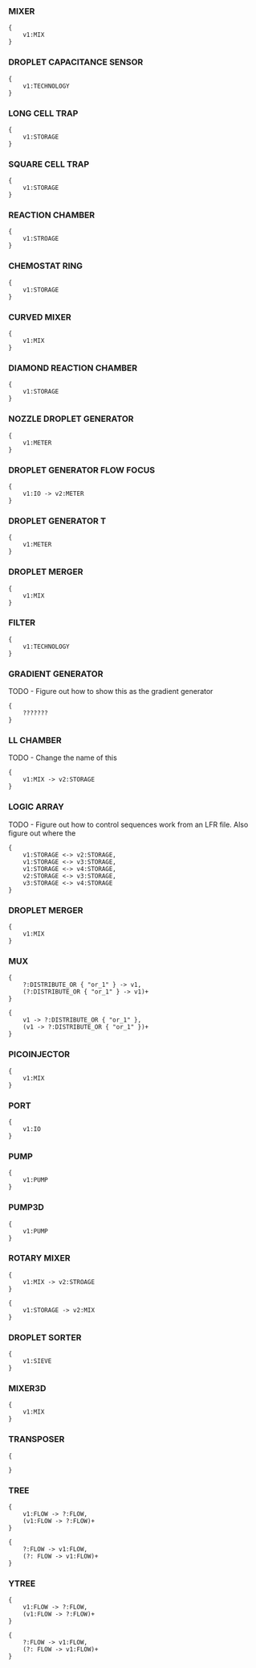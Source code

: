 ### MIXER

```
{
    v1:MIX
}
```

### DROPLET CAPACITANCE SENSOR

```
{
    v1:TECHNOLOGY
}
```

### LONG CELL TRAP

```
{
    v1:STORAGE
}
```

### SQUARE CELL TRAP

```
{
    v1:STORAGE
}
```

### REACTION CHAMBER

```
{
    v1:STROAGE
}
```

### CHEMOSTAT RING

```
{
    v1:STORAGE
}
```

### CURVED MIXER

```
{
    v1:MIX
}
```

### DIAMOND REACTION CHAMBER

```
{
    v1:STORAGE
}
```

### NOZZLE DROPLET GENERATOR

```
{
    v1:METER
}
```

### DROPLET GENERATOR FLOW FOCUS

```
{
    v1:IO -> v2:METER
}
```

### DROPLET GENERATOR T

```
{
    v1:METER
}
```

### DROPLET MERGER

```
{
    v1:MIX
}
```

### FILTER

```
{
    v1:TECHNOLOGY
}
```

### GRADIENT GENERATOR

TODO - Figure out how to show this as the gradient generator
```
{
    ???????
}
```

### LL CHAMBER
TODO - Change the name of this

```
{
    v1:MIX -> v2:STORAGE
}
```

### LOGIC ARRAY

TODO - Figure out how to control sequences work from an LFR file. Also figure out where the 

```
{
    v1:STORAGE <-> v2:STORAGE,
    v1:STORAGE <-> v3:STORAGE,
    v1:STORAGE <-> v4:STORAGE,
    v2:STORAGE <-> v3:STORAGE,
    v3:STORAGE <-> v4:STORAGE
}
```

### DROPLET MERGER

```
{
    v1:MIX
}
```

### MUX
```
{
    ?:DISTRIBUTE_OR { "or_1" } -> v1,
    (?:DISTRIBUTE_OR { "or_1" } -> v1)+
}
```

```
{
    v1 -> ?:DISTRIBUTE_OR { "or_1" },
    (v1 -> ?:DISTRIBUTE_OR { "or_1" })+
}
```

### PICOINJECTOR
```
{
    v1:MIX
}
```

### PORT

```
{
    v1:IO
}
```

### PUMP

```
{
    v1:PUMP
}
```

### PUMP3D

```
{
    v1:PUMP
}
```

### ROTARY MIXER

```
{
    v1:MIX -> v2:STROAGE
}
```

```
{
    v1:STORAGE -> v2:MIX
}
```

### DROPLET SORTER

```
{
    v1:SIEVE
}
```

### MIXER3D

```
{
    v1:MIX
}
```

### TRANSPOSER

```
{

}
```

### TREE

```
{
    v1:FLOW -> ?:FLOW,
    (v1:FLOW -> ?:FLOW)+
}
```

```
{
    ?:FLOW -> v1:FLOW,
    (?: FLOW -> v1:FLOW)+
}
```

### YTREE

```
{
    v1:FLOW -> ?:FLOW,
    (v1:FLOW -> ?:FLOW)+
}
```

```
{
    ?:FLOW -> v1:FLOW,
    (?: FLOW -> v1:FLOW)+
}
```